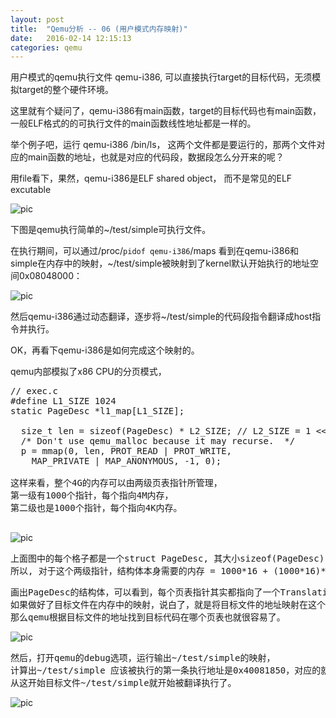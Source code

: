 ```yaml
---
layout: post
title:  "Qemu分析 -- 06 (用户模式内存映射)"
date:   2016-02-14 12:15:13
categories: qemu
---
```


用户模式的qemu执行文件 qemu-i386, 可以直接执行target的目标代码，无须模拟target的整个硬件环境。

这里就有个疑问了，qemu-i386有main函数，target的目标代码也有main函数，一般ELF格式的的可执行文件的main函数线性地址都是一样的。

举个例子吧，运行 qemu-i386 /bin/ls， 这两个文件都是要运行的，那两个文件对应的main函数的地址，也就是对应的代码段，数据段怎么分开来的呢？

用file看下，果然，qemu-i386是ELF shared object， 而不是常见的ELF excutable

![pic](http://fillzero.qiniudn.com/2016_02_14_qemu_01.png)

下图是qemu执行简单的~/test/simple可执行文件。

在执行期间，可以通过/proc/`pidof qemu-i386`/maps 看到在qemu-i386和simple在内存中的映射，~/test/simple被映射到了kernel默认开始执行的地址空间0x08048000：

![pic](http://fillzero.qiniudn.com/2016_02_14_qemu_02.png)

然后qemu-i386通过动态翻译，逐步将~/test/simple的代码段指令翻译成host指令并执行。

OK，再看下qemu-i386是如何完成这个映射的。

qemu内部模拟了x86 CPU的分页模式，

<pre>
// exec.c
#define L1_SIZE 1024
static PageDesc *l1_map[L1_SIZE];

  size_t len = sizeof(PageDesc) * L2_SIZE; // L2_SIZE = 1 << 10 = 1024
  /* Don't use qemu_malloc because it may recurse.  */
  p = mmap(0, len, PROT_READ | PROT_WRITE,
    MAP_PRIVATE | MAP_ANONYMOUS, -1, 0);

这样来看，整个4G的内存可以由两级页表指针所管理，
第一级有1000个指针，每个指向4M内存，
第二级也是1000个指针，每个指向4K内存。

</pre>

![pic](http://fillzero.qiniudn.com/2016_02_14_qemu_03.png)

<pre>
上面图中的每个格子都是一个struct PageDesc, 其大小sizeof(PageDesc) = 16,
所以, 对于这个两级指针，结构体本身需要的内存 = 1000*16 + (1000*16)*1000 = 16K + 16M
</pre>

<pre>
画出PageDesc的结构体，可以看到，每个页表指针其实都指向了一个Translation Block, 即翻译块，也就是目标代码块。
如果做好了目标文件在内存中的映射，说白了，就是将目标文件的地址映射在这个两级页目录结构体中，
那么qemu根据目标文件的地址找到目标代码在哪个页表也就很容易了。
</pre>

![pic](http://fillzero.qiniudn.com/2016_02_14_qemu_04.png)

<pre>
然后，打开qemu的debug选项，运行输出~/test/simple的映射，
计算出~/test/simple 应该被执行的第一条执行地址是0x40081850，对应的就是libc里面的_start， 
从这开始目标文件~/test/simple就开始被翻译执行了。
</pre>

![pic](http://fillzero.qiniudn.com/2016_02_14_qemu_05.png)

